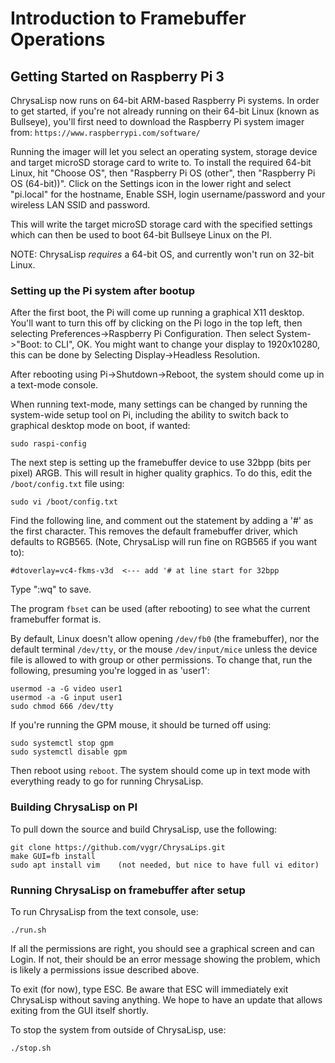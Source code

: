 # Introduction to Framebuffer Operations

## Getting Started on Raspberry Pi 3

ChrysaLisp now runs on 64-bit ARM-based Raspberry Pi systems. In order to get
started, if you're not already running on their 64-bit Linux (known as
Bullseye), you'll first need to download the Raspberry Pi system imager from:
`https://www.raspberrypi.com/software/`

Running the imager will let you select an operating system, storage device and
target microSD storage card to write to. To install the required 64-bit Linux,
hit "Choose OS", then "Raspberry Pi OS (other", then "Raspberry Pi OS
(64-bit))". Click on the Settings icon in the lower right and select "pi.local"
for the hostname, Enable SSH, login username/password and your wireless LAN
SSID and password.

This will write the target microSD storage card with the specified settings
which can then be used to boot 64-bit Bullseye Linux on the PI.

NOTE: ChrysaLisp *requires* a 64-bit OS, and currently won't run on 32-bit
Linux.

### Setting up the Pi system after bootup

After the first boot, the Pi will come up running a graphical X11 desktop.
You'll want to turn this off by clicking on the Pi logo in the top left, then
selecting Preferences->Raspberry Pi Configuration. Then select System->"Boot:
to CLI", OK. You might want to change your display to 1920x10280, this can be
done by Selecting Display->Headless Resolution.

After rebooting using Pi->Shutdown->Reboot, the system should come up in a
text-mode console.

When running text-mode, many settings can be changed by running the system-wide
setup tool on Pi, including the ability to switch back to graphical desktop
mode on boot, if wanted:

```code
sudo raspi-config
```

The next step is setting up the framebuffer device to use 32bpp (bits per
pixel) ARGB. This will result in higher quality graphics. To do this, edit the
`/boot/config.txt` file using:

```code
sudo vi /boot/config.txt
```

Find the following line, and comment out the statement by adding a '#' as the
first character. This removes the default framebuffer driver, which defaults to
RGB565. (Note, ChrysaLisp will run fine on RGB565 if you want to):

```code
#dtoverlay=vc4-fkms-v3d  <--- add '# at line start for 32bpp
```

Type ":wq" to save.

The program `fbset` can be used (after rebooting) to see what the current
framebuffer format is.

By default, Linux doesn't allow opening `/dev/fb0` (the framebuffer), nor the
default terminal `/dev/tty`, or the mouse `/dev/input/mice` unless the device
file is allowed to with group or other permissions. To change that, run the
following, presuming you're logged in as 'user1':

```code
usermod -a -G video user1
usermod -a -G input user1
sudo chmod 666 /dev/tty
```

If you're running the GPM mouse, it should be turned off using:

```code
sudo systemctl stop gpm
sudo systemctl disable gpm
```

Then reboot using `reboot`. The system should come up in text mode with
everything ready to go for running ChrysaLisp.

### Building ChrysaLisp on PI

To pull down the source and build ChrysaLisp, use the following:

```code
git clone https://github.com/vygr/ChrysaLips.git
make GUI=fb install
sudo apt install vim    (not needed, but nice to have full vi editor)
```

### Running ChrysaLisp on framebuffer after setup

To run ChrysaLisp from the text console, use:

```code
./run.sh
```

If all the permissions are right, you should see a graphical screen and can
Login. If not, their should be an error message showing the problem, which is
likely a permissions issue described above.

To exit (for now), type ESC. Be aware that ESC will immediately exit ChrysaLisp
without saving anything. We hope to have an update that allows exiting from the
GUI itself shortly.

To stop the system from outside of ChrysaLisp, use:

```code
./stop.sh
```
